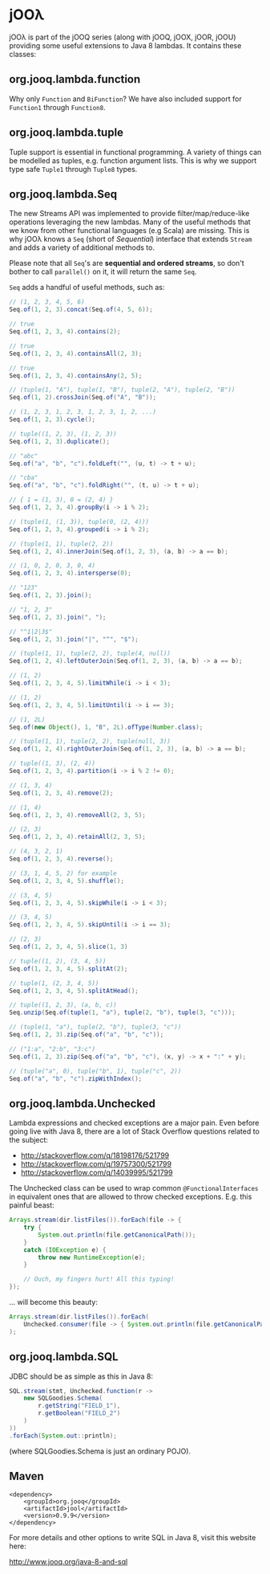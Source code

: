 jOOλ
====

jOOλ is part of the jOOQ series (along with jOOQ, jOOX, jOOR, jOOU) providing some useful extensions to Java 8 lambdas. It contains these classes:

org.jooq.lambda.function
------------------------

Why only `Function` and `BiFunction`? We have also included support for `Function1` through `Function8`.

org.jooq.lambda.tuple
---------------------

Tuple support is essential in functional programming. A variety of things can be modelled as tuples, e.g. function argument lists. This is why we support type safe `Tuple1` through `Tuple8` types.

org.jooq.lambda.Seq
-------------------

The new Streams API was implemented to provide filter/map/reduce-like operations leveraging the new lambdas.
Many of the useful methods that we know from other functional languages (e.g Scala) are missing. This is why jOOλ knows
a `Seq` (short of _Sequential_) interface that extends `Stream` and adds a variety of additional methods to.

Please note that all `Seq`'s are **sequential and ordered streams**, so don't bother to call `parallel()` on it, it will
return the same `Seq`.

`Seq` adds a handful of useful methods, such as:

```java
// (1, 2, 3, 4, 5, 6)
Seq.of(1, 2, 3).concat(Seq.of(4, 5, 6));

// true
Seq.of(1, 2, 3, 4).contains(2);

// true
Seq.of(1, 2, 3, 4).containsAll(2, 3);

// true
Seq.of(1, 2, 3, 4).containsAny(2, 5);

// (tuple(1, "A"), tuple(1, "B"), tuple(2, "A"), tuple(2, "B"))
Seq.of(1, 2).crossJoin(Seq.of("A", "B"));

// (1, 2, 3, 1, 2, 3, 1, 2, 3, 1, 2, ...)
Seq.of(1, 2, 3).cycle();

// tuple((1, 2, 3), (1, 2, 3))
Seq.of(1, 2, 3).duplicate();

// "abc"
Seq.of("a", "b", "c").foldLeft("", (u, t) -> t + u);

// "cba"
Seq.of("a", "b", "c").foldRight("", (t, u) -> t + u);

// { 1 = (1, 3), 0 = (2, 4) }
Seq.of(1, 2, 3, 4).groupBy(i -> i % 2);

// (tuple(1, (1, 3)), tuple(0, (2, 4)))
Seq.of(1, 2, 3, 4).grouped(i -> i % 2);

// (tuple(1, 1), tuple(2, 2))
Seq.of(1, 2, 4).innerJoin(Seq.of(1, 2, 3), (a, b) -> a == b);

// (1, 0, 2, 0, 3, 0, 4)
Seq.of(1, 2, 3, 4).intersperse(0);

// "123"
Seq.of(1, 2, 3).join();

// "1, 2, 3"
Seq.of(1, 2, 3).join(", ");

// "^1|2|3$"
Seq.of(1, 2, 3).join("|", "^", "$"); 

// (tuple(1, 1), tuple(2, 2), tuple(4, null))
Seq.of(1, 2, 4).leftOuterJoin(Seq.of(1, 2, 3), (a, b) -> a == b);

// (1, 2)
Seq.of(1, 2, 3, 4, 5).limitWhile(i -> i < 3);

// (1, 2)
Seq.of(1, 2, 3, 4, 5).limitUntil(i -> i == 3);

// (1, 2L)
Seq.of(new Object(), 1, "B", 2L).ofType(Number.class);

// (tuple(1, 1), tuple(2, 2), tuple(null, 3))
Seq.of(1, 2, 4).rightOuterJoin(Seq.of(1, 2, 3), (a, b) -> a == b);

// tuple((1, 3), (2, 4))
Seq.of(1, 2, 3, 4).partition(i -> i % 2 != 0);

// (1, 3, 4)
Seq.of(1, 2, 3, 4).remove(2);

// (1, 4)
Seq.of(1, 2, 3, 4).removeAll(2, 3, 5);

// (2, 3)
Seq.of(1, 2, 3, 4).retainAll(2, 3, 5);

// (4, 3, 2, 1)
Seq.of(1, 2, 3, 4).reverse();

// (3, 1, 4, 5, 2) for example
Seq.of(1, 2, 3, 4, 5).shuffle();

// (3, 4, 5)
Seq.of(1, 2, 3, 4, 5).skipWhile(i -> i < 3);

// (3, 4, 5)
Seq.of(1, 2, 3, 4, 5).skipUntil(i -> i == 3);

// (2, 3)
Seq.of(1, 2, 3, 4, 5).slice(1, 3)

// tuple((1, 2), (3, 4, 5))
Seq.of(1, 2, 3, 4, 5).splitAt(2);

// tuple(1, (2, 3, 4, 5))
Seq.of(1, 2, 3, 4, 5).splitAtHead();

// tuple((1, 2, 3), (a, b, c))
Seq.unzip(Seq.of(tuple(1, "a"), tuple(2, "b"), tuple(3, "c")));

// (tuple(1, "a"), tuple(2, "b"), tuple(3, "c"))
Seq.of(1, 2, 3).zip(Seq.of("a", "b", "c"));

// ("1:a", "2:b", "3:c")
Seq.of(1, 2, 3).zip(Seq.of("a", "b", "c"), (x, y) -> x + ":" + y);

// (tuple("a", 0), tuple("b", 1), tuple("c", 2))
Seq.of("a", "b", "c").zipWithIndex();
```

org.jooq.lambda.Unchecked
-------------------------

Lambda expressions and checked exceptions are a major pain. Even before going live with Java 8, there are a lot of Stack Overflow questions related to the subject:

- http://stackoverflow.com/q/18198176/521799
- http://stackoverflow.com/q/19757300/521799
- http://stackoverflow.com/q/14039995/521799

The Unchecked class can be used to wrap common `@FunctionalInterfaces` in equivalent ones that are allowed to throw checked exceptions. E.g. this painful beast:

```java
Arrays.stream(dir.listFiles()).forEach(file -> {
    try {
        System.out.println(file.getCanonicalPath());
    }
    catch (IOException e) {
        throw new RuntimeException(e);
    }

    // Ouch, my fingers hurt! All this typing!
});
```

... will become this beauty:

```java
Arrays.stream(dir.listFiles()).forEach(
    Unchecked.consumer(file -> { System.out.println(file.getCanonicalPath()); })
);
```

org.jooq.lambda.SQL
-------------------
JDBC should be as simple as this in Java 8:

```java
SQL.stream(stmt, Unchecked.function(r ->
    new SQLGoodies.Schema(
        r.getString("FIELD_1"),
        r.getBoolean("FIELD_2")
    )
))
.forEach(System.out::println);
```

(where SQLGoodies.Schema is just an ordinary POJO).


Maven
-----
```
<dependency>
	<groupId>org.jooq</groupId>
	<artifactId>jool</artifactId>
	<version>0.9.9</version>
</dependency>
```

For more details and other options to write SQL in Java 8, visit this website here:

http://www.jooq.org/java-8-and-sql
